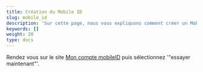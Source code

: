 ```yaml
---
title: Création du Mobile ID
slug: mobile_id
description: 'Sur cette page, nous vous expliquons comment créer un Mobile ID. Cela vous permettra de vérifier votre identité lors de la connexion à eIAM.'
keywords: []
weight: 20
type: docs
---
```


Rendez vous sur le site [Mon compte mobileID](https://www.mobileid.ch/fr) puis sélectionnez '"essayer maintenant"'. 